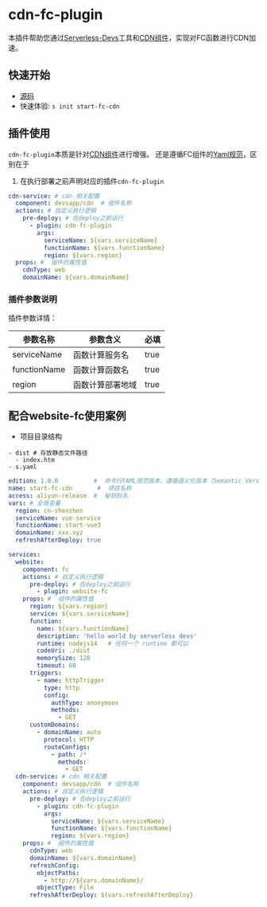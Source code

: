 # cdn-fc-plugin
本插件帮助您通过[Serverless-Devs](https://github.com/Serverless-Devs/Serverless-Devs)工具和[CDN组件](https://github.com/devsapp/cdn)，实现对FC函数进行CDN加速。
<a name="QxIZy"></a>
## 快速开始

- [源码](https://github.com/devsapp/start-cdn/start-fc-cdn/)
- 快速体验: `s init start-fc-cdn`
  <a name="XbkA9"></a>
## 插件使用
`cdn-fc-plugin`本质是针对[CDN组件](https://github.com/devsapp/cdn)进行增强。
还是遵循FC组件的[Yaml规范](https://serverless-devs.com/fc/yaml/readme)，区别在于
1. 在执行部署之前声明对应的插件`cdn-fc-plugin`
```yaml
cdn-service: # cdn 相关配置
  component: devsapp/cdn  # 组件名称
  actions: # 自定义执行逻辑
    pre-deploy: # 在deploy之前运行
      - plugin: cdn-fc-plugin
        args:
          serviceName: ${vars.serviceName}
          functionName: ${vars.functionName}
          region: ${vars.region}
  props: #  组件的属性值
    cdnType: web
    domainName: ${vars.domainName}
```
<a name="fbNtU"></a>
### 插件参数说明
插件参数详情：

| 参数名称 | 参数含义 | 必填 |
| --- | --- | --- |
| serviceName | 函数计算服务名 | true |
| functionName | 函数计算函数名 | true |
| region | 函数计算部署地域 | true |

<a name="dSXFD"></a>
## 配合website-fc使用案例

- 项目目录结构
```
- dist # 存放静态文件路径
  - index.htm
- s.yaml
```
```yaml
edition: 1.0.0          #  命令行YAML规范版本，遵循语义化版本（Semantic Versioning）规范
name: start-fc-cdn       #  项目名称
access: aliyun-release  #  秘钥别名
vars: # 全局变量
  region: cn-shenzhen
  serviceName: vue-service
  functionName: start-vue3
  domainName: xxx.xyz
  refreshAfterDeploy: true

services:
  website:
    component: fc
    actions: # 自定义执行逻辑
      pre-deploy: # 在deploy之前运行
        - plugin: website-fc
    props: #  组件的属性值
      region: ${vars.region}
      service: ${vars.serviceName}
      function:
        name: ${vars.functionName}
        description: 'hello world by serverless devs'
        runtime: nodejs14   # 任何一个 runtime 都可以
        codeUri: ./dist
        memorySize: 128
        timeout: 60
      triggers:
        - name: httpTrigger
          type: http
          config:
            authType: anonymous
            methods:
              - GET
      customDomains:
        - domainName: auto
          protocol: HTTP
          routeConfigs:
            - path: /*
              methods:
                - GET
  cdn-service: # cdn 相关配置
    component: devsapp/cdn  # 组件名称
    actions: # 自定义执行逻辑
      pre-deploy: # 在deploy之前运行
        - plugin: cdn-fc-plugin
          args:
            serviceName: ${vars.serviceName}
            functionName: ${vars.functionName}
            region: ${vars.region}
    props: #  组件的属性值
      cdnType: web
      domainName: ${vars.domainName}
      refreshConfig:
        objectPaths:
          - http://${vars.domainName}/
        objectType: File
      refreshAfterDeploy: ${vars.refreshAfterDeploy}


```
